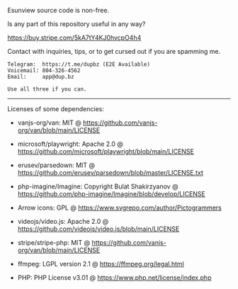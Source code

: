 Esunview source code is non-free.

Is any part of this repository useful in any way?

https://buy.stripe.com/5kA7tY4KJ0hvcpO4h4

Contact with inquiries, tips, or to get cursed out if you are spamming me.

```
Telegram:  https://t.me/dupbz (E2E Available)
Voicemail: 804-326-4562
Email:     app@dup.bz

Use all three if you can.
```

---

Licenses of some dependencies:

- vanjs-org/van: MIT @ https://github.com/vanjs-org/van/blob/main/LICENSE

- microsoft/playwright: Apache 2.0 @ https://github.com/microsoft/playwright/blob/main/LICENSE

- erusev/parsedown: MIT @ https://github.com/erusev/parsedown/blob/master/LICENSE.txt

- php-imagine/Imagine: Copyright Bulat Shakirzyanov @ https://github.com/php-imagine/Imagine/blob/develop/LICENSE

- Arrow icons: GPL @ https://www.svgrepo.com/author/Pictogrammers

- videojs/video.js: Apache 2.0 @ https://github.com/videojs/video.js/blob/main/LICENSE

- stripe/stripe-php: MIT @ https://github.com/vanjs-org/van/blob/main/LICENSE

- ffmpeg: LGPL version 2.1 @ https://ffmpeg.org/legal.html

- PHP: PHP License v3.01 @ https://www.php.net/license/index.php
